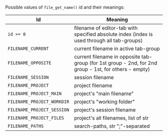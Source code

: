 Possible values of `file_get_name()` id and their meanings:

Id | Meaning
---|--------
`id >= 0` | filename of editor-tab with specified absolute index (index is used through all tab-groups)
`FILENAME_CURRENT` | current filename in active tab-group
`FILENAME_OPPOSITE` | current filename in opposite tab-group (for 1st group - 2nd, for 2nd group - 1st, for others - empty) 
`FILENAME_SESSION` | session filename
`FILENAME_PROJECT` | project filename
`FILENAME_PROJECT_MAIN` | project's "main filename"
`FILENAME_PROJECT_WORKDIR` | project's "working folder"
`FILENAME_PROJECT_SESSION` | project's session filename
`FILENAME_PROJECT_FILES` | project's all filenames, list of str
`FILENAME_PATHS` | search-paths, str ";"-separated
